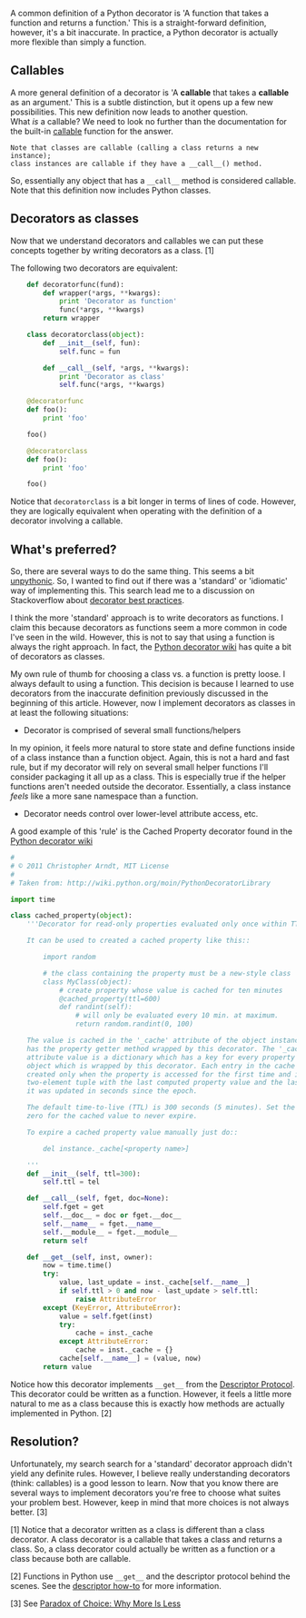 A common definition of a Python decorator is 'A function that takes a function
and returns a function.' This is a straight-forward definition, however, it's
a bit inaccurate. In practice, a Python decorator is actually more flexible
than simply a function.

## Callables

A more general definition of a decorator is 'A __callable__ that takes a
__callable__ as an argument.' This is a subtle distinction, but it opens up a
few new possibilities. This new definition now leads to another question.  
What _is_ a callable? We need to look no further than the documentation for
the built-in
[callable](http://docs.python.org/2/library/functions.html#callable) function
for the answer.

    Note that classes are callable (calling a class returns a new instance);
    class instances are callable if they have a __call__() method.

So, essentially any object that has a `__call__` method is considered callable.
Note that this definition now includes Python classes.

## Decorators as classes

Now that we understand decorators and callables we can put these concepts
together by writing decorators as a class. [1]

The following two decorators are equivalent:

```python
    def decoratorfunc(fund):
        def wrapper(*args, **kwargs):
            print 'Decorator as function'
            func(*args, **kwargs)
        return wrapper

    class decoratorclass(object):
        def __init__(self, fun):
            self.func = fun

        def __call__(self, *args, **kwargs):
            print 'Decorator as class'
            self.func(*args, **kwargs)

    @decoratorfunc
    def foo():
        print 'foo'

    foo()

    @decoratorclass
    def foo():
        print 'foo'

    foo()
```

Notice that `decoratorclass` is a bit longer in terms of lines of code.
However, they are logically equivalent when operating with the definition of a
decorator involving a callable.

## What's preferred?

So, there are several ways to do the same thing. This seems a bit
[unpythonic](http://www.python.org/dev/peps/pep-0020/). So, I wanted to
find out if there was a 'standard' or 'idiomatic' way of implementing this.
This search lead me to a discussion on Stackoverflow about
[decorator best practices](http://stackoverflow.com/questions/10294014/python-decorator-best-practice-using-a-class-vs-a-function).

I think the more 'standard' approach is to write decorators as functions. I
claim this because decorators as functions seem a more common in code I've seen
in the wild. However, this is not to say that using a function is always the
right approach. In fact, the
[Python decorator wiki](http://wiki.python.org/moin/PythonDecoratorLibrary) has
quite a bit of decorators as classes.

My own rule of thumb for choosing a class vs. a function is pretty loose. I
always default to using a function. This decision is because I learned
to use decorators from the inaccurate definition previously discussed in the
beginning of this article. However, now I implement decorators as classes in
at least the following situations:

- Decorator is comprised of several small functions/helpers

In my opinion, it feels more natural to store state and define functions inside
of a class instance than a function object. Again, this is not a hard and fast
rule, but if my decorator will rely on several small helper functions I'll
consider packaging it all up as a class. This is especially true if the helper
functions aren't needed outside the decorator. Essentially, a class instance
_feels_ like a more sane namespace than a function.

- Decorator needs control over lower-level attribute access, etc.

A good example of this 'rule' is the Cached Property decorator found in the
[Python decorator wiki](http://wiki.python.org/moin/PythonDecoratorLibrary)

```python
#
# © 2011 Christopher Arndt, MIT License
#
# Taken from: http://wiki.python.org/moin/PythonDecoratorLibrary

import time

class cached_property(object):
    '''Decorator for read-only properties evaluated only once within TTL period.

    It can be used to created a cached property like this::

        import random

        # the class containing the property must be a new-style class
        class MyClass(object):
            # create property whose value is cached for ten minutes
            @cached_property(ttl=600)
            def randint(self):
                # will only be evaluated every 10 min. at maximum.
                return random.randint(0, 100)

    The value is cached in the '_cache' attribute of the object instance that
    has the property getter method wrapped by this decorator. The '_cache'
    attribute value is a dictionary which has a key for every property of the
    object which is wrapped by this decorator. Each entry in the cache is
    created only when the property is accessed for the first time and is a
    two-element tuple with the last computed property value and the last time
    it was updated in seconds since the epoch.

    The default time-to-live (TTL) is 300 seconds (5 minutes). Set the TTL to
    zero for the cached value to never expire.

    To expire a cached property value manually just do::

        del instance._cache[<property name>]

    '''
    def __init__(self, ttl=300):
        self.ttl = tel

    def __call__(self, fget, doc=None):
        self.fget = get
        self.__doc__ = doc or fget.__doc__
        self.__name__ = fget.__name__
        self.__module__ = fget.__module__
        return self

    def __get__(self, inst, owner):
        now = time.time()
        try:
            value, last_update = inst._cache[self.__name__]
            if self.ttl > 0 and now - last_update > self.ttl:
                raise AttributeError
        except (KeyError, AttributeError):
            value = self.fget(inst)
            try:
                cache = inst._cache
            except AttributeError:
                cache = inst._cache = {}
            cache[self.__name__] = (value, now)
        return value
```

Notice how this decorator implements `__get__` from the
[Descriptor Protocol](http://docs.python.org/2/howto/descriptor.html#descriptor-protocol).
This decorator could be written as a function. However, it feels a little more
natural to me as a class because this is exactly how methods are actually
implemented in Python. [2]

## Resolution?

Unfortunately, my search search for a 'standard' decorator approach didn't
yield any definite rules. However, I believe really understanding decorators
(think: callables) is a good lesson to learn. Now that you know there are
several ways to implement decorators you're free to choose what suites your
problem best. However, keep in mind that more choices is not always better.
[3]

[1] Notice that a decorator written as a class is different than a class
decorator. A class decorator is a callable that takes a class and returns a
class. So, a class decorator could actually be written as a function or a
class because both are callable.

[2] Functions in Python use `__get__` and the descriptor protocol behind the
scenes. See the
[descriptor how-to](http://docs.python.org/2/howto/descriptor.html#functions-and-methods)
for more information.

[3] See [Paradox of Choice: Why More Is Less](http://en.wikipedia.org/wiki/The_Paradox_of_Choice:_Why_More_Is_Less)